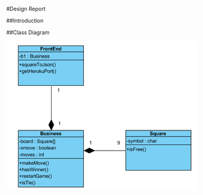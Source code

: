 #Design Report

##Introduction

##Class Diagram

![Class Diagram](https://github.com/titanicfloatnone/ticTac/blob/markdownFiles/docs/ClassDiagram.png)
